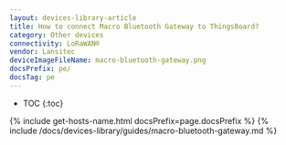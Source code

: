 ```yaml
---
layout: devices-library-article
title: How to connect Macro Bluetooth Gateway to ThingsBoard?
category: Other devices
connectivity: LoRaWAN®
vendor: Lansitec
deviceImageFileName: macro-bluetooth-gateway.png
docsPrefix: pe/
docsTag: pe
---
```


* TOC
{:toc}

{% include get-hosts-name.html docsPrefix=page.docsPrefix %}
{% include /docs/devices-library/guides/macro-bluetooth-gateway.md %}
